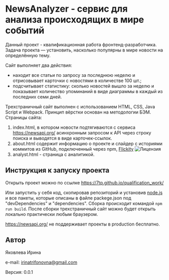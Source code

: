 # NewsAnalyzer - сервис для анализа происходящих в мире событий

Данный проект - квалификационная работа фронтенд-разработчика. Задача проекта — установить, насколько популярны в мире новости на определённую тему.

  Сайт выполняет два действия:
  * находит все статьи по запросу за последнюю неделю и отрисовывает карточки с новостями в количестве 100 шт.;
  * подсчитывает статистику: сколько новостей вышло за неделю и показывает количество упоминаний в виде диаграммы в каждый из последних семи дней.

Трехстраничный сайт выполнен с использованием HTML, CSS, Java Script и Webpack. Принцип вёрстки основан на методологии БЭМ.
Страницы сайта:
1. index.html, в котором новости подтягиваются c сервиса https://newsapi.org/ асинхронным запросом к API через строку поиска и выводятся в виде карточек-ссылок.
2. about.html содержит информацию о проекте и слайдер с историями коммитов из GitHub, подключенный через npm, [Flickity](https://flickity.metafizzy.co/license.html) ![Лицензия](https://www.gnu.org/graphics/gplv3-or-later-sm.png "GNU Logo")
3. analyst.html - страница с аналитикой.


## Инструкция к запуску проекта

Открыть проект можно по ссылке https://7tp.github.io/qualification_work/

Или запустить у себя код, скопировав репозиторий и установив [node.js](https://nodejs.org/en/download/) и все пакеты, которые описаны в файле packege.json под "devDependencies" и "dependencies". Сборка происходит командой `npm run build`. После сборки трехстраничный сайт можно будет открыть локально практически любым браузером.

https://newsapi.org/ не поддерживает проекты в production бесплатно.

## Автор

Яковлева Ирина

e-mail: irinatrifonovna@gmail.com


Версия: 0.0.1
